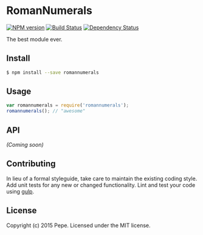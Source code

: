 # RomanNumerals 
[![NPM version][npm-image]][npm-url] [![Build Status][travis-image]][travis-url] [![Dependency Status][daviddm-url]][daviddm-image]

The best module ever.


## Install

```bash
$ npm install --save romannumerals
```


## Usage

```javascript
var romannumerals = require('romannumerals');
romannumerals(); // "awesome"
```

## API

_(Coming soon)_


## Contributing

In lieu of a formal styleguide, take care to maintain the existing coding style. Add unit tests for any new or changed functionality. Lint and test your code using [gulp](http://gulpjs.com/).


## License

Copyright (c) 2015 Pepe. Licensed under the MIT license.



[npm-url]: https://npmjs.org/package/romannumerals
[npm-image]: https://badge.fury.io/js/romannumerals.svg
[travis-url]: https://travis-ci.org/pepegar/romannumerals
[travis-image]: https://travis-ci.org/pepegar/romannumerals.svg?branch=master
[daviddm-url]: https://david-dm.org/pepegar/romannumerals.svg?theme=shields.io
[daviddm-image]: https://david-dm.org/pepegar/romannumerals
